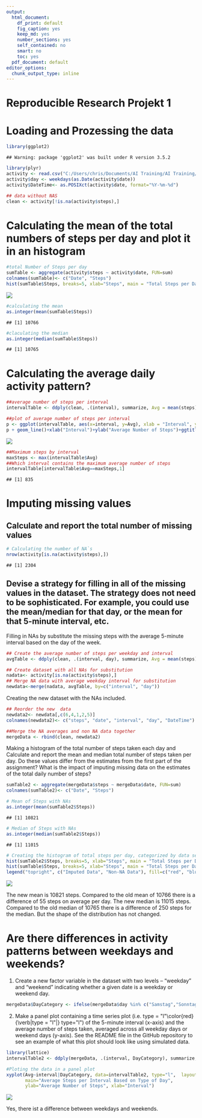 ```yaml
---
output:
  html_document: 
    df_print: default
    fig_caption: yes
    keep_md: yes
    number_sections: yes
    self_contained: no
    smart: no
    toc: yes
  pdf_document: default
editor_options: 
  chunk_output_type: inline
---
```

Reproducible Research Projekt 1
==============================

# Loading and Prozessing the data


```r
library(ggplot2)
```

```
## Warning: package 'ggplot2' was built under R version 3.5.2
```

```r
library(plyr)
activity <- read.csv("C:/Users/chris/Documents/AI Training/AI Training/AI_course/Reproducible_research_project_1/Data/repdata_data_activity/activity.csv")
activity$day <- weekdays(as.Date(activity$date))
activity$DateTime<- as.POSIXct(activity$date, format="%Y-%m-%d")

## data without NAS
clean <- activity[!is.na(activity$steps),]
```

# Calculating the mean of the total numbers of steps per day and plot it in an histogram


```r
#total Number of Steps per day
sumTable <- aggregate(activity$steps ~ activity$date, FUN=sum)
colnames(sumTable)<- c("Date", "Steps")
hist(sumTable$Steps, breaks=5, xlab="Steps", main = "Total Steps per Day")
```

![](PA1_Template_files/figure-html/unnamed-chunk-2-1.png)<!-- -->

```r
#calculating the mean
as.integer(mean(sumTable$Steps))
```

```
## [1] 10766
```

```r
#claculating the median
as.integer(median(sumTable$Steps))
```

```
## [1] 10765
```

# Calculating the average daily activity pattern?


```r
##average number of steps per interval
intervalTable <- ddply(clean, .(interval), summarize, Avg = mean(steps))

##plot of average number of steps per interval
p <- ggplot(intervalTable, aes(x=interval, y=Avg), xlab = "Interval", ylab="Average Number of Steps")
p + geom_line()+xlab("Interval")+ylab("Average Number of Steps")+ggtitle("Average Number of Steps per Interval")
```

![](PA1_Template_files/figure-html/unnamed-chunk-3-1.png)<!-- -->

```r
##Maximum steps by interval
maxSteps <- max(intervalTable$Avg)
##Which interval contains the maximum average number of steps
intervalTable[intervalTable$Avg==maxSteps,1]
```

```
## [1] 835
```

# Imputing missing values

## Calculate and report the total number of missing values 


```r
# Calculating the number of NA`s
nrow(activity[is.na(activity$steps),])
```

```
## [1] 2304
```

## Devise a strategy for filling in all of the missing values in the dataset. The strategy does not need to be sophisticated. For example, you could use the mean/median for that day, or the mean for that 5-minute interval, etc.

Filling in NAs by substitute the missing steps with the average 5-minute interval based on the day of the week.


```r
## Create the average number of steps per weekday and interval
avgTable <- ddply(clean, .(interval, day), summarize, Avg = mean(steps))

## Create dataset with all NAs for substitution
nadata<- activity[is.na(activity$steps),]
## Merge NA data with average weekday interval for substitution
newdata<-merge(nadata, avgTable, by=c("interval", "day"))
```

Creating the new dataset with the NAs included.


```r
## Reorder the new  data 
newdata2<- newdata[,c(6,4,1,2,5)]
colnames(newdata2)<- c("steps", "date", "interval", "day", "DateTime")

##Merge the NA averages and non NA data together
mergeData <- rbind(clean, newdata2)
```

Making a histogram of the total number of steps taken each day and Calculate and report the mean and median total number of steps taken per day. Do these values differ from the estimates from the first part of the assignment? What is the impact of imputing missing data on the estimates of the total daily number of steps?


```r
sumTable2 <- aggregate(mergeData$steps ~ mergeData$date, FUN=sum)
colnames(sumTable2)<- c("Date", "Steps")

# Mean of Steps with NAs
as.integer(mean(sumTable2$Steps))
```

```
## [1] 10821
```

```r
# Median of Steps with NAs 
as.integer(median(sumTable2$Steps))
```

```
## [1] 11015
```

```r
# Creating the histogram of total steps per day, categorized by data set to show impact
hist(sumTable2$Steps, breaks=5, xlab="Steps", main = "Total Steps per Day with NAs Fixed", col="red")
hist(sumTable$Steps, breaks=5, xlab="Steps", main = "Total Steps per Day with NAs Fixed", col="blue", add=T)
legend("topright", c("Imputed Data", "Non-NA Data"), fill=c("red", "blue") )
```

![](PA1_Template_files/figure-html/unnamed-chunk-7-1.png)<!-- -->

The new mean is 10821 steps. Compared to the old mean of 10766 there is a difference of 55 steps on average per day.
The new median is 11015 steps. Compared to the old median of 10765 there is a difference of 250 steps for the median.
But the shape of the distribution has not changed.

# Are there differences in activity patterns between weekdays and weekends?

1. Create a new factor variable in the dataset with two levels – “weekday” and “weekend” indicating whether a given date is a weekday or weekend day.


```r
mergeData$DayCategory <- ifelse(mergeData$day %in% c("Samstag","Sonntag"),"Weekend","Weekday")
```

2. Make a panel plot containing a time series plot (i.e. 
type = "l"\color{red}{\verb|type = "l"|}
type="l") of the 5-minute interval (x-axis) and the average number of steps taken, averaged across all weekday days or weekend days (y-axis). See the README file in the GitHub repository to see an example of what this plot should look like using simulated data.


```r
library(lattice)
intervalTable2 <- ddply(mergeData, .(interval, DayCategory), summarize, Avg = mean(steps))

#Ploting the data in a panel plot
xyplot(Avg~interval|DayCategory, data=intervalTable2, type="l",  layout = c(1,2),
       main="Average Steps per Interval Based on Type of Day", 
       ylab="Average Number of Steps", xlab="Interval")
```

![](PA1_Template_files/figure-html/unnamed-chunk-9-1.png)<!-- -->

Yes, there ist a difference between weekdays and weekends.


